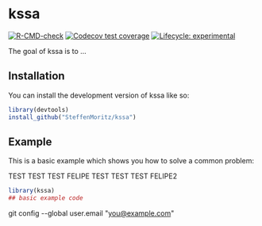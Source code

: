 
# kssa

<!-- badges: start -->
[![R-CMD-check](https://github.com/SteffenMoritz/kssa/workflows/R-CMD-check/badge.svg)](https://github.com/SteffenMoritz/kssa/actions)
[![Codecov test coverage](https://codecov.io/gh/SteffenMoritz/kssa/branch/master/graph/badge.svg)](https://app.codecov.io/gh/SteffenMoritz/kssa?branch=master)
[![Lifecycle: experimental](https://img.shields.io/badge/lifecycle-experimental-orange.svg)](https://lifecycle.r-lib.org/articles/stages.html#experimental)
<!-- badges: end -->

The goal of kssa is to ...

## Installation

You can install the development version of kssa like so:

``` r
library(devtools)
install_github("SteffenMoritz/kssa")
```

## Example

This is a basic example which shows you how to solve a common problem:

TEST TEST TEST FELIPE
TEST TEST TEST FELIPE2

``` r
library(kssa)
## basic example code
```
git config --global user.email "you@example.com"
